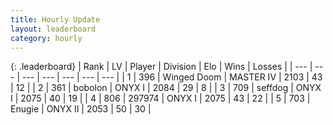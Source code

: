 ```yaml
---
title: Hourly Update
layout: leaderboard
category: hourly
---
```


{: .leaderboard}
| Rank | LV | Player | Division | Elo | Wins | Losses |
| --- | --- | --- | --- | --- | --- | --- |
| <span data-change="0">1</span> | 396 | <span title="ID: 744396">Winged Doom</span> | MASTER IV | <span data-change="0">2103</span> | <span data-change="0">43</span> | <span data-change="0">12</span> |
| <span data-change="0">2</span> | 361 | <span title="ID: 749071">bobolon</span> | ONYX I | <span data-change="0">2084</span> | <span data-change="0">29</span> | <span data-change="0">8</span> |
| <span data-change="0">3</span> | 709 | <span title="ID: 285016">seffdog</span> | ONYX I | <span data-change="0">2075</span> | <span data-change="0">40</span> | <span data-change="0">19</span> |
| <span data-change="0">4</span> | 806 | <span title="ID: 544038">297974</span> | ONYX I | <span data-change="0">2075</span> | <span data-change="0">43</span> | <span data-change="0">22</span> |
| <span data-change="0">5</span> | 703 | <span title="ID: 623502">Enugie</span> | ONYX II | <span data-change="0">2053</span> | <span data-change="0">50</span> | <span data-change="0">30</span> |